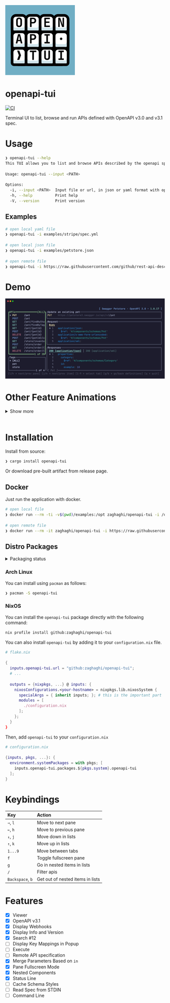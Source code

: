 ![logo](static/logo.png)
# openapi-tui

[![CI](https://github.com/zaghaghi/openapi-tui/workflows/CI/badge.svg)](https://github.com/zaghaghi/openapi-tui/actions)

Terminal UI to list, browse and run APIs defined with OpenAPI v3.0 and v3.1 spec.


# Usage
```bash
❯ openapi-tui --help
This TUI allows you to list and browse APIs described by the openapi specification.

Usage: openapi-tui --input <PATH>

Options:
  -i, --input <PATH>  Input file or url, in json or yaml format with openapi specification
  -h, --help          Print help
  -V, --version       Print version
```

## Examples
```bash
# open local yaml file
❯ openapi-tui -i examples/stripe/spec.yml

# open local json file
❯ openapi-tui -i examples/petstore.json

# open remote file
❯ openapi-tui -i https://raw.githubusercontent.com/github/rest-api-description/main/descriptions-next/api.github.com/api.github.com.yaml
```


# Demo
![demo](static/demo.gif)

# Other Feature Animations
<details>
  <summary>Show more</summary>

## Nested Components
![nested-refrences](static/nested-refs.gif)

## Fullscreen
![fullscreen](static/fullscreen.gif)

## Webhooks
![webhooks](static/webhooks.gif)

## Filter
![filter](static/filter.gif)

</details>

<br />


# Installation
Install from source:
```bash
❯ cargo install openapi-tui
```
Or download pre-built artifact from release page.

## Docker
Just run the application with docker.

```bash
# open local file
❯ docker run --rm -ti -v$(pwd)/examples:/opt zaghaghi/openapi-tui -i /opt/petstore.json

# open remote file
❯ docker run --rm -it zaghaghi/openapi-tui -i https://raw.githubusercontent.com/github/rest-api-description/main/descriptions-next/api.github.com/api.github.com.yaml
```
## Distro Packages

<details>
  <summary>Packaging status</summary>

[![Packaging status](https://repology.org/badge/vertical-allrepos/openapi-tui.svg)](https://repology.org/project/openapi-tui/versions)

</details>

### Arch Linux

You can install using `pacman` as follows:

```bash
❯ pacman -S openapi-tui
```

### NixOS

You can install the `openapi-tui` package directly with the following command:

```bash
nix profile install github:zaghaghi/openapi-tui
```

You can also install `openapi-tui` by adding it to your `configuration.nix` file.

```nix
# flake.nix

{
  inputs.openapi-tui.url = "github:zaghaghi/openapi-tui";
  # ...

  outputs = {nixpkgs, ...} @ inputs: {
    nixosConfigurations.<your-hostname> = nixpkgs.lib.nixosSystem {
      specialArgs = { inherit inputs; }; # this is the important part
      modules = [
        ./configuration.nix
      ];
    };
  }
}
```

Then, add `openapi-tui` to your `configuration.nix`

```nix
# configuration.nix

{inputs, pkgs, ...}: {
  environment.systemPackages = with pkgs; [
    inputs.openapi-tui.packages.${pkgs.system}.openapi-tui
  ];
}
```


# Keybindings

| Key | Action|
|:----|:-----|
| `→`, `l`| Move to next pane |
| `←`, `h` | Move to previous pane |
| `↓`, `j` | Move down in lists |
| `↑`, `k` | Move up in lists |
| `1...9` | Move between tabs |
| `f` | Toggle fullscreen pane|
| `g` | Go in nested items in lists|
| `/` | Filter apis|
| `Backspace`, `b` | Get out of nested items in lists|


# Features
- [X] Viewer
- [X] OpenAPI v3.1
- [X] Display Webhooks
- [X] Display Info and Version
- [X] Search #12
- [ ] Display Key Mappings in Popup
- [ ] Execute 
- [ ] Remote API specification
- [X] Merge Parameters Based on `in`
- [X] Pane Fullscreen Mode
- [X] Nested Components
- [X] Status Line
- [ ] Cache Schema Styles
- [ ] Read Spec from STDIN
- [ ] Command Line
